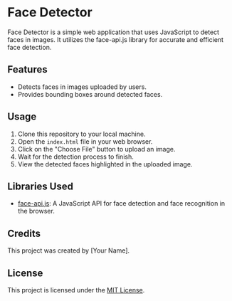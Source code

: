 # Face Detector

Face Detector is a simple web application that uses JavaScript to detect faces in images. It utilizes the face-api.js library for accurate and efficient face detection.

## Features

- Detects faces in images uploaded by users.
- Provides bounding boxes around detected faces.

## Usage

1. Clone this repository to your local machine.
2. Open the `index.html` file in your web browser.
3. Click on the "Choose File" button to upload an image.
4. Wait for the detection process to finish.
5. View the detected faces highlighted in the uploaded image.

## Libraries Used

- [face-api.js](https://github.com/justadudewhohacks/face-api.js): A JavaScript API for face detection and face recognition in the browser.

## Credits

This project was created by [Your Name].

## License

This project is licensed under the [MIT License](LICENSE).
